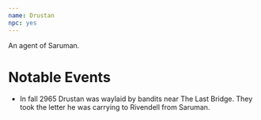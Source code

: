 ```yaml
---
name: Drustan
npc: yes
---
```


An agent of Saruman.

# Notable Events

* In fall 2965 Drustan was waylaid by bandits near The Last Bridge. They took the letter he was carrying to Rivendell from Saruman.